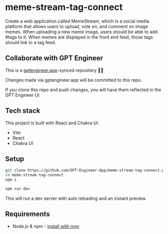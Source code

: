 # meme-stream-tag-connect

Create a web application called MemeStream, which is a social media platform that allows users to upload, vote on, and comment on image memes.  When uploading a new meme image, users should be able to add #tags to it.  When memes are displayed in the front end feed, those tags should link to a tag feed.

## Collaborate with GPT Engineer

This is a [gptengineer.app](https://gptengineer.app)-synced repository 🌟🤖

Changes made via gptengineer.app will be committed to this repo.

If you clone this repo and push changes, you will have them reflected in the GPT Engineer UI.

## Tech stack

This project is built with React and Chakra UI.

- Vite
- React
- Chakra UI

## Setup

```sh
git clone https://github.com/GPT-Engineer-App/meme-stream-tag-connect.git
cd meme-stream-tag-connect
npm i
```

```sh
npm run dev
```

This will run a dev server with auto reloading and an instant preview.

## Requirements

- Node.js & npm - [install with nvm](https://github.com/nvm-sh/nvm#installing-and-updating)
